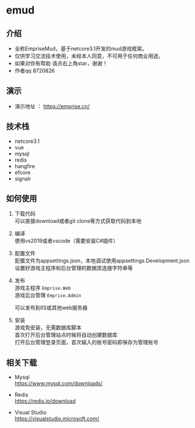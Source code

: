 # emud
## 介绍
* 全称EmpriseMud，基于netcore3.1开发的mud游戏框架。  
* 仅供学习交流技术使用，未经本人同意，不可用于任何商业用途。  
* 如果对你有帮助 请点右上角star，谢谢！  
* 作者qq  8720826
## 演示
* 演示地址 ： https://emprise.cn/
## 技术栈
* netcore3.1
* vue
* mysql
* redis
* hangfire
* efcore
* signalr

## 如何使用
1.  下载代码  
    可以直接download或者git clone等方式获取代码到本地   

2.  编译  
    使用vs2019或者vscode（需要安装C#插件）
	
3.  配置文件  
    配置文件为appsettings.json，本地调试使用appsettings.Development.json  
    设置好游戏主程序和后台管理的数据库连接字符串等
	
4.  发布  
    游戏主程序  ```Emprise.Web```  
	游戏后台管理 ```Emprise.Admin```  
	
	可以发布到IIS或其他web服务器
     
5.  安装  
	游戏免安装，无需数据库脚本  
	首次打开后台管理站点时候将自动创建数据库  
    打开后台管理登录页面，首次输入的账号密码即保存为管理账号  

##  相关下载
* Mysql   
https://www.mysql.com/downloads/

* Redis  
https://redis.io/download

* Visual Studio    
https://visualstudio.microsoft.com/




	


    
